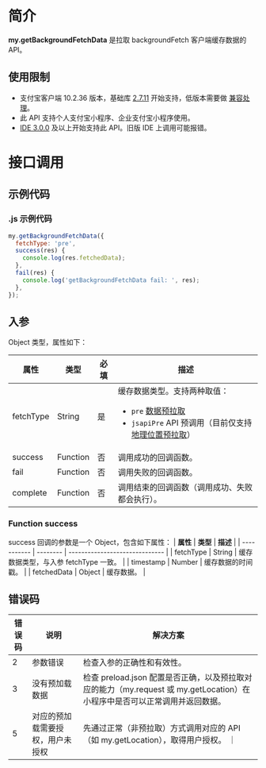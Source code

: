# 简介

**my.getBackgroundFetchData** 是拉取 backgroundFetch 客户端缓存数据的 API。

## 使用限制

- 支付宝客户端 10.2.36 版本，基础库 [2.7.11](https://opendocs.alipay.com/mini/framework/lib-upgrade-v2) 开始支持，低版本需要做 [兼容处理](https://opendocs.alipay.com/mini/framework/compatibility)。
- 此 API 支持个人支付宝小程序、企业支付宝小程序使用。
- [IDE 3.0.0](https://opendocs.alipay.com/mini/ide/download) 及以上开始支持此 API。旧版 IDE 上调用可能报错。

# 接口调用

## 示例代码

### .js 示例代码

```javascript
my.getBackgroundFetchData({
  fetchType: 'pre',
  success(res) {
    console.log(res.fetchedData);
  },
  fail(res) {
    console.log('getBackgroundFetchData fail: ', res);
  },
});
```

## 入参

Object 类型，属性如下：

| **属性** | **类型** | **必填** | **描述** |
| --- | --- | --- | --- |
| fetchType | String | 是 | 缓存数据类型。支持两种取值：<ul><li>`pre` [数据预拉取](https://opendocs.alipay.com/mini/02sd57)</li><li>`jsapiPre` API 预调用（目前仅支持[地理位置预拉取](https://opendocs.alipay.com/mini/05nbqx)）</li></ul>|
| success | Function | 否 | 调用成功的回调函数。 |
| fail | Function | 否 | 调用失败的回调函数。 |
| complete | Function | 否 | 调用结束的回调函数（调用成功、失败都会执行）。 |

### Function success

success 回调的参数是一个 Object，包含如下属性：
| **属性**    | **类型** | **描述**                       |
| ----------- | -------- | ------------------------------ |
| fetchType   | String   | 缓存数据类型，与入参 fetchType 一致。 |
| timestamp   | Number   | 缓存数据的时间戳。 |
| fetchedData | Object   | 缓存数据。 |

## 错误码

| **错误码** | **说明**       | **解决方案**    |
| ---------- | -------------- |  ------------------------------------- |
| 2          | 参数错误       | 检查入参的正确性和有效性。 |
| 3          | 没有预加载数据 | 检查 preload.json 配置是否正确，以及预拉取对应的能力（my.request 或 my.getLocation）在小程序中是否可以正常调用并返回数据。 |
| 5          | 对应的预加载需要授权，用户未授权 | 先通过正常（非预拉取）方式调用对应的 API（如 my.getLocation），取得用户授权。 ｜
